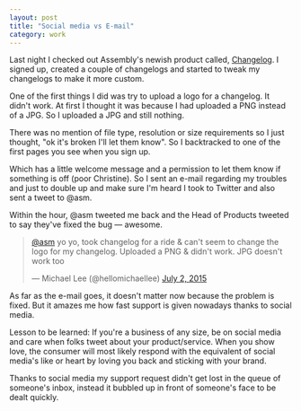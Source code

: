 ```yaml
---
layout: post
title: "Social media vs E-mail"
category: work
---
```


Last night I checked out Assembly's newish product called, [Changelog](http://changelog.assembly.com/). I signed up, created a couple of changelogs and started to tweak my changelogs to make it more custom.

One of the first things I did was try to upload a logo for a changelog. It didn't work. At first I thought it was because I had uploaded a PNG instead of a JPG. So I uploaded a JPG and still nothing.

There was no mention of file type, resolution or size requirements so I just thought, "ok it's broken I'll let them know". So I backtracked to one of the first pages you see when you sign up.

Which has a little welcome message and a permission to let them know if something is off (poor Christine). So I sent an e-mail regarding my troubles and just to double up and make sure I'm heard I took to Twitter and also sent a tweet to @asm.

Within the hour, @asm tweeted me back and the Head of Products tweeted to say they've fixed the bug &mdash; awesome.

<blockquote class="twitter-tweet" lang="en"><p lang="en" dir="ltr"><a href="https://twitter.com/asm">@asm</a> yo yo, took changelog for a ride &amp; can&#39;t seem to change the logo for my changelog. Uploaded a PNG &amp; didn&#39;t work. JPG doesn&#39;t work too</p>&mdash; Michael Lee (@hellomichaellee) <a href="https://twitter.com/hellomichaellee/status/616449018244255744">July 2, 2015</a></blockquote>
<script async src="//platform.twitter.com/widgets.js" charset="utf-8"></script>

As far as the e-mail goes, it doesn't matter now because the problem is fixed. But it amazes me how fast support is given nowadays thanks to social media.

Lesson to be learned: If you're a business of any size, be on social media and care when folks tweet about your product/service. When you show love, the consumer will most likely respond with the equivalent of social media's like or heart by loving you back and sticking with your brand.

Thanks to social media my support request didn't get lost in the queue of someone's inbox, instead it bubbled up in front of someone's face to be dealt quickly.
